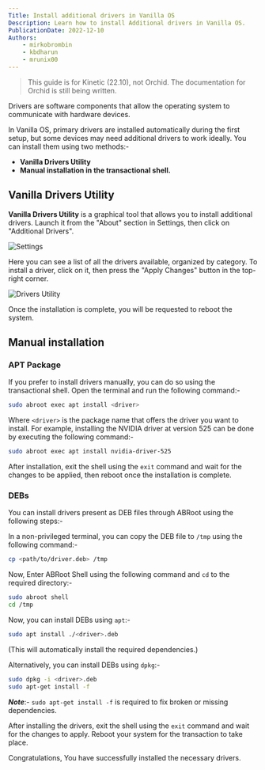 ```yaml
---
Title: Install additional drivers in Vanilla OS
Description: Learn how to install Additional drivers in Vanilla OS.
PublicationDate: 2022-12-10
Authors:
    - mirkobrombin
    - kbdharun
    - mrunix00
---
```


> This guide is for Kinetic (22.10), not Orchid. The documentation for Orchid is still being written.

Drivers are software components that allow the operating system to communicate with hardware devices.

In Vanilla OS, primary drivers are installed automatically during the first setup, but some devices may need additional drivers to work ideally. You can install them using two methods:-

- **Vanilla Drivers Utility**
- **Manual installation in the transactional shell.**

## Vanilla Drivers Utility

**Vanilla Drivers Utility** is a graphical tool that allows you to install additional drivers. Launch it from the "About" section in Settings, then click on "Additional Drivers".

![Settings](https://raw.githubusercontent.com/Vanilla-OS/handbook/main/assets/uploads/Miscellaneous/gnome-settings.webp)

Here you can see a list of all the drivers available, organized by category. To install a driver, click on it, then press the "Apply Changes" button in
the top-right corner.

![Drivers Utility](https://raw.githubusercontent.com/Vanilla-OS/handbook/main/assets/uploads/Miscellaneous/drivers-utility.webp)

Once the installation is complete, you will be requested to reboot the system.

## Manual installation

### APT Package

If you prefer to install drivers manually, you can do so using the transactional shell. Open the terminal and run the following command:-

```bash
sudo abroot exec apt install <driver>
```

Where `<driver>` is the package name that offers the driver you want to
install. For example, installing the NVIDIA driver at version 525 can be done by executing the following command:-

```bash
sudo abroot exec apt install nvidia-driver-525
```

After installation, exit the shell using the `exit` command and wait for the changes to be applied, then reboot once the installation is complete.

### DEBs

You can install drivers present as DEB files through ABRoot using the following steps:-

In a non-privileged terminal, you can copy the DEB file to `/tmp` using the following command:-

```bash
cp <path/to/driver.deb> /tmp
```

Now, Enter ABRoot Shell using the following command and `cd` to the required directory:-

```bash
sudo abroot shell
cd /tmp
```

Now, you can install DEBs using `apt`:-

```bash
sudo apt install ./<driver>.deb
```

(This will automatically install the required dependencies.)

Alternatively, you can install DEBs using `dpkg`:-

```bash
sudo dpkg -i <driver>.deb
sudo apt-get install -f
```

**_Note_**:- `sudo apt-get install -f` is required to fix broken or missing dependencies.

After installing the drivers, exit the shell using the `exit` command and wait for the changes to apply. Reboot your system for the transaction to take place.

Congratulations, You have successfully installed the necessary drivers.
